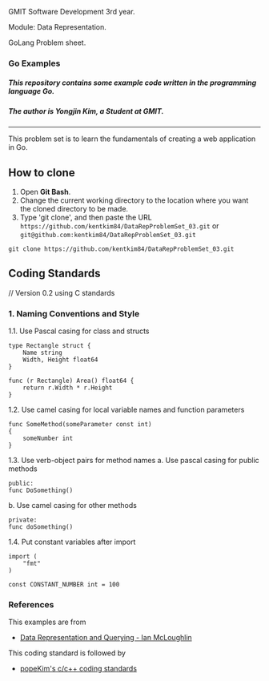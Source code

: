 GMIT Software Development 3rd year.

Module: Data Representation.

GoLang Problem sheet.

### Go Examples
##### This repository contains some example code written in the programming language Go.
##### The author is Yongjin Kim, a Student at GMIT.
---
This problem set is to learn the fundamentals of creating a web application in Go. 

## How to clone
1. Open **Git Bash**.
2. Change the current working directory to the location where you want the cloned directory to be made.
3. Type 'git clone', and then paste the URL `https://github.com/kentkim84/DataRepProblemSet_03.git` or `git@github.com:kentkim84/DataRepProblemSet_03.git`
```
git clone https://github.com/kentkim84/DataRepProblemSet_03.git
```
## Coding Standards
// Version 0.2 using C standards

### 1. Naming Conventions and Style
1.1. Use Pascal casing for class and structs
    
    type Rectangle struct {
        Name string
        Width, Height float64
    }

    func (r Rectangle) Area() float64 {
        return r.Width * r.Height
    }

1.2. Use camel casing for local variable names and function parameters
    
    func SomeMethod(someParameter const int)
    {
        someNumber int
    }

1.3. Use verb-object pairs for method names
a.	Use pascal casing for public methods
        
    public:
    func DoSomething()

b.	Use camel casing for other methods
        
    private:
    func doSomething()

1.4. Put constant variables after import

    import (
        "fmt"
    )

    const CONSTANT_NUMBER int = 100

### References
This examples are from
* [Data Representation and Querying - Ian McLoughlin](https://data-representation.github.io/problems/go-regexp.html)

This coding standard is followed by
* [popeKim's c/c++ coding standards](https://docs.google.com/document/d/1cT8EPgMXe0eopeHvwuFmbHG4TJr5kUmcovkr5irQZmo/edit#heading=h.r2n9mhxbh2gg)
